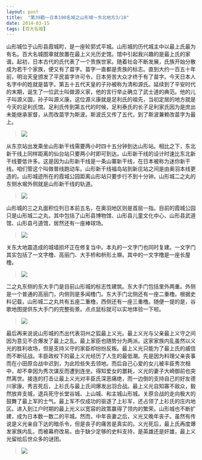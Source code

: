 ```yaml
---
layout: post
title:  "第39戳～日本100名城之山形城～东北地方3/10"
date: 2014-03-15
tags: [百大名城]
---
```


山形城位于山形县霞城町，是一座轮郭式平城。山形城的历代城主中以最上氏最为有名。百大名城图章就放置在最上义光历史馆。馆中引起我兴趣的是最上氏的家谱。起初，日本古代的氏代表了一个贵族世家。随着社会不断发展，氏族开始分散成为若干个家族，便又有了苗字。苗字一直都是贵族的标志。直到大约一百五十年前，明治天皇颁发了平民苗字许可令，日本劳苦大众才终于有了苗字。今天日本人名字中的姓就是苗字。第五十五代天皇的子孙被称为清和源氏。延续到了平安时代的末期，诞生了一位武士叫做源义家，他的言行举止确立了武士道的典范。他的儿子叫源义国，孙子叫源义康。这位源义康就是足利氏的祖先，当初定居的地方就是今天的足利氏馆。足利氏传到第五代的时候，足利泰氏的长子足利家氏因为是庶出未能继承家督，从而改苗字为斯波。斯波氏又传了五代，到了斯波兼赖改苗字为最上。

> <img src="{{ site.baseurl }}/assets/oshiro/010/yamagatajou-001.jpg">

从东京站出发乘坐山形新干线需要两小时四十五分钟到达山形站。相比之下，东北新干线上同样距离的仙台站只要两小时即可到达。山形新干线的设计时速比东北新干线要低许多。这是因为山形新干线是一条山寨新干线，在日本被称为迷你新干线。咱们管这个叫做普线跑动车。山形新干线福岛站到新庄站之间是由奥羽本线更造的。山形城迹所在的霞城公园距离山形站只要步行不到十分钟。山形城二之丸的东侧水堀外侧就是山形新干线的轨道。

> <img src="{{ site.baseurl }}/assets/oshiro/010/yamagatajou-002.jpg">

山形城的三之丸面积位列日本前五名，在奥羽地区则是首屈一指。目前的霞城公园只是山形城二之丸，其中包括了山形县博物馆、山形县儿童文化中心、山形县武道馆、山形县弓道馆，居然还有一座棒球场。

> <img src="{{ site.baseurl }}/assets/oshiro/010/yamagatajou-003.jpg">

关东大地震造成的城墙损坏正在修复当中。本丸的一文字门也同时复建。一文字门其实包括了一文字橹、高丽门、大手桥和枡形土塀。其中的一文字橹是一座长屋橹。

> <img src="{{ site.baseurl }}/assets/oshiro/010/yamagatajou-004.jpg">

二之丸东侧的东大手门是目前山形城的标志性建筑。东大手门包括里外两重。外侧是一个普通的高丽门，内侧则是多闻橹门。东大手门北侧还有一座二重橹。根据史料记载，山形城二之丸共有五座二重橹，西侧还有一座三重橹。随便一提的是，谷歌地图提供东大手门的完整街景。点点鼠标就可以实地体验一下啦。

> <img src="{{ site.baseurl }}/assets/oshiro/010/yamagatajou-005.jpg">

最后再来说说山形城的杰出代表羽州之狐最上义光。最上义光与父亲最上义守之间因为意见不合爆发了最上之乱。最上家臣也随势分为两派。这家家族内乱虽然以义光的胜利收场，但是支持义守的家臣却纷纷反叛。最上义光只能为了最上氏的威信而不断征战。丰臣政权下的最上义光经历了人生的最低潮。先是因为料理父亲丧事而在小田原合战中迟到，为此险些失去领地。而后自己心爱的女儿被丰臣秀次相中，却不幸因为秀次谋反而遭到连坐。得知爱女的噩耗，义光的妻子大崎御前也突然离世。接连的打击让最上义光对丰臣氏深恶痛绝，而一边倒的支持自己的好友德川家康。秀吉死后，上衫氏与最上氏间爆发出羽合战。最上义光自知寡不敌众，毅然放弃支城，退兵死守长堂谷城、上山城、和主城山形城。关原合战的走向极大的鼓舞了最上军的士气。最上军不仅成功的驱逐了上衫军，还占领了上衫氏的庄内地区。进入到江户时期的最上光义以宽容的政策赢得了领内的繁荣。山形城也不断扩建，成为日本数一数二的平城。然而，中年丧妻之后，义光又晚年丧子。虽然有传说是义光亲自下达的暗杀令，但是丧子的痛苦是真实的。义光死后，最上氏再度爆发家族内乱，而被幕府改易。由于缺少足够的史料支持，是英雄还是奸雄，最上义光留给后世众多的谜团。

> <img src="{{ site.baseurl }}/assets/oshiro/010/yamagatajou-006.jpg">
